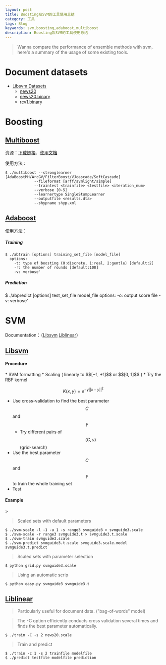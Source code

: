 ```yaml
---
layout: post
title: Boosting及SVM的工具使用总结
category: 工具
tags: Blog
keywords: svm,boosting,adaboost,multiboost
description: Boosting及SVM的工具使用总结
---
```

>Wanna compare the performance of ensemble methods with svm, here's a summary of the usage of some existing tools.

# Document datasets
* [Libsvm Datasets](http://www.csie.ntu.edu.tw/~cjlin/libsvmtools/datasets/)
    * [news20](http://www.csie.ntu.edu.tw/~cjlin/libsvmtools/datasets/multiclass.html#news20)
    * [news20.binary](http://www.csie.ntu.edu.tw/~cjlin/libsvmtools/datasets/binary.html#news20.binary)
    * [rcv1.binary](http://www.csie.ntu.edu.tw/~cjlin/libsvmtools/datasets/binary.html#rcv1.binary)

# Boosting

## [Multiboost](http://www.multiboost.org/)

资源：[下载链接](http://www.multiboost.org/download/MultiBoost-1.2.02.zip?attredirects=0&d=1)、[使用文档](http://docs.google.com/viewer?a=v&pid=sites&srcid=bXVsdGlib29zdC5vcmd8d3d3fGd4OjE5YjY0MzgwNjNlNjU1NmY)

使用方法：

    $ ./multiboost --stronglearner [AdaBoostMH/ArcGV/FilterBoost/VJcascade/SoftCascade]
                 --fileformat [arff/svmlight/simple]
                 --traintest <trainfile> <testfile> <iteration_num>
                 --verbose [0-5]
                 --learnertype SingleStumpLearner
                 --outputfile <results.dta>
                 --shypname shyp.xml

## [Adaboost](https://github.com/yamaguchi23/adaboost)

使用方法：
<h5>Training</h5>  

    $ ./abtrain [options] training_set_file [model_file]  
      options:  
        -t: type of boosting (0:discrete, 1:real, 2:gentle) [default:2]  
        -r: the number of rounds [default:100]  
        -v: verbose'

<h5>Prediction</h5>  
    $ ./abpredict [options] test_set_file model_file  
      options:  
        -o: output score file  
        -v: verbose'


# SVM

Documentation：（[Libsvm](http://www.csie.ntu.edu.tw/~cjlin/papers/guide/guide.pdf) [Liblinear](http://www.csie.ntu.edu.tw/~cjlin/papers/liblinear.pdf)）

## [Libsvm](http://www.csie.ntu.edu.tw/~cjlin/libsvm/index.html)

<h4>Procedure</h4>
* SVM formatting
* Scaling ( linearly to $$[−1, +1]$$ or $$[0, 1]$$ )
* Try the RBF kernel

$$ K(x, y)=e^{-\gamma ||x-y||^2} $$

* Use cross-validation to find the best parameter $$C$$ and $$\gamma$$
    * Try different pairs of $$(C, \gamma)$$ (grid-search)
* Use the best parameter $$C$$ and $$\gamma$$ to train the whole training set
* Test

<h4>Example</h4>>

> Scaled sets with default parameters

    $ ./svm-scale -l -1 -u 1 -s range3 svmguide3 > svmguide3.scale
    $ ./svm-scale -r range3 svmguide3.t > svmguide3.t.scale
    $ ./svm-train svmguide3.scale
    $ ./svm-predict svmguide3.t.scale svmguide3.scale.model svmguide3.t.predict

> Scaled sets with parameter selection

    $ python grid.py svmguide3.scale

> Using an automatic scrip

    $ python easy.py svmguide3 svmguide3.t

## [Liblinear](http://www.csie.ntu.edu.tw/~cjlin/liblinear/)

> Particularly useful for document data. ("bag-of-words" model)

> The -C option efficiently conducts cross validation several times and finds
the best parameter automatically.

    $ ./train -C -s 2 news20.scale

> Train and predict

    $ ./train -c 1 -s 2 trainfile modelfile
    $ ./predict testfile modelfile prediction






